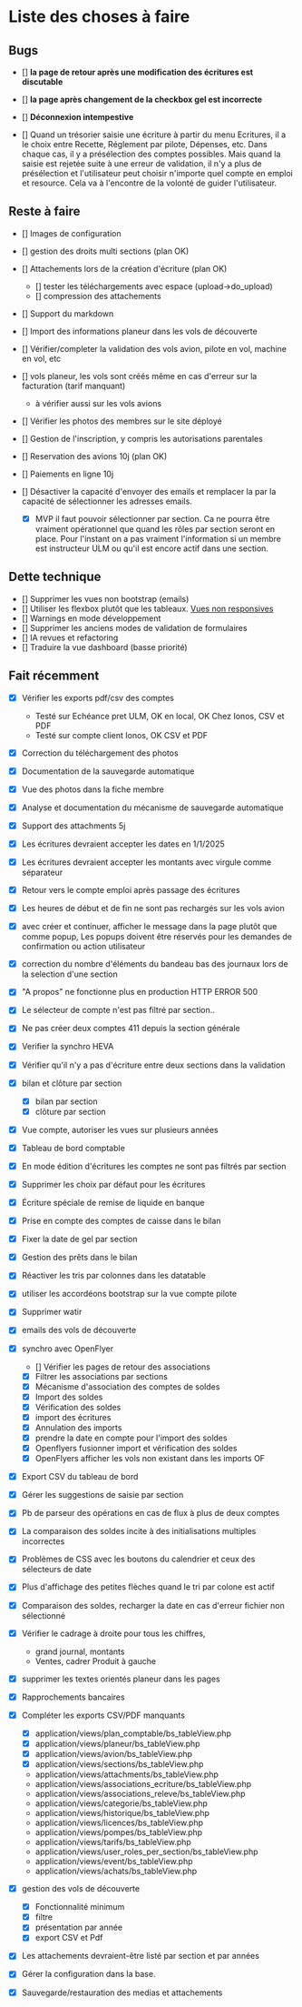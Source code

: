 # Liste des choses à faire


## Bugs

* [] **la page de retour après une modification des écritures est discutable**
* [] **la page après changement de la checkbox gel est incorrecte**
  
* [] **Déconnexion intempestive**

* [] Quand un trésorier saisie une écriture à partir du menu Ecritures, il a le choix entre Recette, Réglement par pilote, Dépenses, etc. Dans chaque cas, il y a présélection des comptes possibles. Mais quand la saisie est rejetée suite à une erreur de validation, il n'y a plus de présélection et l'utilisateur peut choisir n'importe quel compte en emploi et resource. Cela va à l'encontre de la volonté de guider l'utilisateur.
  
## Reste à faire

* [] Images de configuration
* [] gestion des droits multi sections (plan OK)

* [] Attachements lors de la création d'écriture (plan OK)
  * [] tester les téléchargements avec espace (upload->do_upload)
  * [] compression des attachements

* [] Support du markdown
  
* [] Import des informations planeur dans les vols de découverte
  
* [] Vérifier/completer la validation des vols avion, pilote en vol, machine en vol, etc
* [] vols planeur, les vols sont créés même en cas d'erreur sur la facturation (tarif manquant)
  - à vérifier aussi sur les vols avions
  
* [] Vérifier les photos des membres sur le site déployé
* [] Gestion de l'inscription, y compris les autorisations parentales
  
* [] Reservation des avions                                   10j (plan OK)
* [] Paiements en ligne                                       10j

* [] Désactiver la capacité d'envoyer des emails et remplacer la par la capacité de sélectionner les adresses emails.
  * [x] MVP
  il faut pouvoir sélectionner par section. Ca ne pourra être vraiment opérationnel que quand les rôles par section seront en place. Pour l'instant on a pas vraiment l'information si un membre est instructeur ULM ou qu'il est encore actif dans une section.

## Dette technique

* [] Supprimer les vues non bootstrap (emails)
* [] Utiliser les flexbox plutôt que les tableaux. [Vues non responsives](./reviews/non_responsive_views.md)
* [] Warnings en mode développement
* [] Supprimer les anciens modes de validation de formulaires
* [] IA revues et refactoring
* [] Traduire la vue dashboard (basse priorité)


## Fait récemment

* [x] Vérifier les exports pdf/csv des comptes
  * Testé sur Echéance pret ULM, OK en local, OK Chez Ionos, CSV et PDF
  * Testé sur compte client Ionos, OK CSV et PDF
* [x] Correction du téléchargement des photos                                  
* [x] Documentation de la sauvegarde automatique            
* [x] Vue des photos dans la fiche membre            
* [x] Analyse et documentation du mécanisme de sauvegarde automatique
* [x] Support des attachments                                  5j
* [x] Les écritures devraient accepter les dates en 1/1/2025
* [x] Les écritures devraient accepter les montants avec virgule comme séparateur
* [x] Retour vers le compte emploi après passage des écritures
* [x] Les heures de début et de fin ne sont pas rechargés sur les vols avion
* [x] avec créer et continuer, afficher le message dans la page plutôt que comme popup, Les popups doivent être réservés pour les demandes de confirmation ou action utilisateur 
* [x] correction du nombre d'éléments du bandeau bas des journaux lors de la selection d'une section
* [x] "A propos" ne fonctionne plus en production HTTP ERROR 500
* [x] Le sélecteur de compte n'est pas filtré par section..
* [x] Ne pas créer deux comptes 411 depuis la section générale
* [x] Verifier la synchro HEVA
* [x] Vérifier qu'il n'y a pas d'écriture entre deux sections dans la validation
* [x] bilan et clôture par section
  * [x] bilan par section
  * [x] clôture par section
* [x] Vue compte, autoriser les vues sur plusieurs années
* [x] Tableau de bord comptable
* [x] En mode édition d'écritures les comptes ne sont pas filtrés par section
* [x] Supprimer les choix par défaut pour les écritures
* [x] Écriture spéciale de remise de liquide en banque
* [x] Prise en compte des comptes de caisse dans le bilan
* [x] Fixer la date de gel par section
* [x] Gestion des prêts dans le bilan
* [x] Réactiver les tris par colonnes dans les datatable
* [x] utiliser les accordéons bootstrap sur la vue compte pilote
* [x] Supprimer watir
* [x] emails des vols de découverte

* [x] synchro avec OpenFlyer
  * [] Vérifier les pages de retour des associations
  * [x] Filtrer les associations par sections
  * [x] Mécanisme d'association des comptes de soldes 
  * [x] Import des soldes
  * [x] Vérification des soldes
  * [x] import des écritures
  * [x] Annulation des imports
  * [x] prendre la date en compte pour l'import des soldes
  * [x] Openflyers fusionner import et vérification des soldes
  * [x] OpenFlyers afficher les vols non existant dans les imports OF
* [x] Export CSV du tableau de bord
* [x] Gérer les suggestions de saisie par section
* [x] Pb de parseur des opérations en cas de flux à plus de deux comptes
* [x] La comparaison des soldes incite à des initialisations multiples incorrectes
* [x] Problèmes de CSS avec les boutons du calendrier et ceux des sélecteurs de date
* [x] Plus d'affichage des petites flèches quand le tri par colone est actif
* [x] Comparaison des soldes, recharger la date en cas d'erreur fichier non sélectionné
* [x] Vérifier le cadrage à droite pour tous les chiffres, 
  * grand journal, montants
  * Ventes, cadrer Produit à gauche
* [x] supprimer les textes orientés planeur dans les pages
* [x] Rapprochements bancaires
  
* [x] Compléter les exports CSV/PDF manquants

  - [x] application/views/plan_comptable/bs_tableView.php
  - [x] application/views/planeur/bs_tableView.php
  - [x] application/views/avion/bs_tableView.php
  - [x] application/views/sections/bs_tableView.php

  - application/views/attachments/bs_tableView.php
  - application/views/associations_ecriture/bs_tableView.php
  - application/views/associations_releve/bs_tableView.php
  - application/views/categorie/bs_tableView.php
  - application/views/historique/bs_tableView.php
  - application/views/licences/bs_tableView.php
  - application/views/pompes/bs_tableView.php
  - application/views/tarifs/bs_tableView.php
  - application/views/user_roles_per_section/bs_tableView.php
  - application/views/event/bs_tableView.php
  - application/views/achats/bs_tableView.php

* [x] gestion des vols de découverte
  * [x] Fonctionnalité minimum
  * [x] filtre
  * [x] présentation par année
  * [x] export CSV et Pdf

* [x] Les attachements devraient-être listé par section et par années
* [x] Gérer la configuration dans la base.
* [x] Sauvegarde/restauration des medias et attachements
